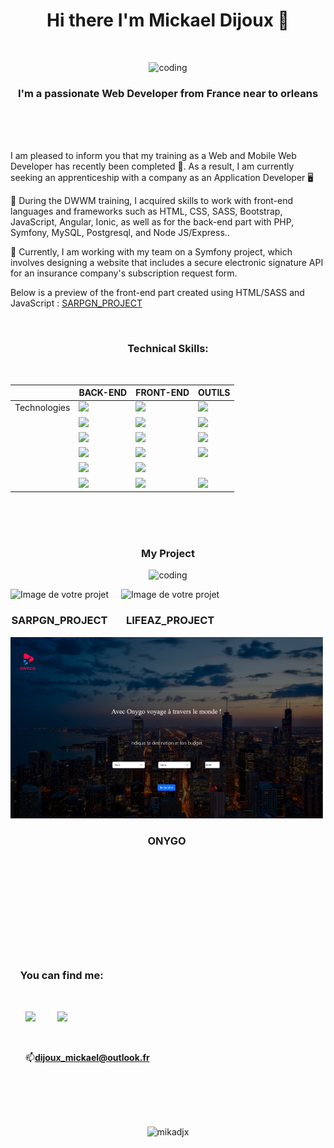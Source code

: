 
<h1 align="center">Hi there I'm Mickael Dijoux 👋</h1>
<br><p align="center"><img alt="coding" width="600" height="150" src="https://zupimages.net/up/22/47/hxxm.jpg" alt="" /></p>
<h3 align="center">I'm a passionate Web Developer from France near to orleans</h3><br><br><br>

 I am pleased to inform you that my training as a Web and Mobile Web Developer has recently been completed 🎉. As a result, I am currently seeking an apprenticeship with a company as an Application Developer 🖥️
 
🌱 During the DWWM training, I acquired skills to work with front-end languages and frameworks such as HTML, CSS, SASS, Bootstrap, JavaScript, Angular, Ionic, as well as for the back-end part with PHP, Symfony, MySQL, Postgresql, and Node JS/Express..

 🔭 Currently, I am working with my team on a Symfony project, which involves designing a website that includes a secure electronic signature API for an insurance company's subscription request form.
 
 Below is a preview of the front-end part created using HTML/SASS and JavaScript : <a href="https://github.com/Mikadjx/Sargn_Project">SARPGN_PROJECT</a>


<br><h3 align="center">Technical Skills:</h3><br>
<div align="center">
<table>
  <thead>
    <tr>
      <th></th>
      <th>BACK-END</th>
      <th>FRONT-END</th>
      <th>OUTILS</th>
    </tr>
  </thead>
  <tbody>
    <tr>
      <td>Technologies</td>
      <td> <img src="https://img.icons8.com/officexs/60/000000/php-logo.png"/> </td>
      <td> <img src="https://img.icons8.com/color/60/000000/html-5--v1.png"/> </td>
      <td> <img src="https://img.icons8.com/color/60/000000/git.png"/> </td>
    </tr>
    <tr>
     <td></td>
      <td> <img src="https://img.icons8.com/color/60/000000/symfony.png"/> </td>
      <td> <img src="https://img.icons8.com/color/60/000000/css3.png"/> </td>
      <td> <img src="https://img.icons8.com/color/60/000000/trello.png"/> </td>
    </tr>
    <tr>
      <td></td>
      <td> <img src="https://img.icons8.com/ios-filled/60/000000/mysql-logo.png"/> </td>
      <td> <img src="https://img.icons8.com/color/60/000000/bootstrap.png"/> </td>
      <td> <img src="https://img.icons8.com/fluent/60/000000/discord-new-logo.png"/> </td>
    </tr>
    <tr>
      <td></td>
      <td> <img src="https://img.icons8.com/color/60/000000/postgreesql.png"/> </td>
      <td> <img src="https://img.icons8.com/color/60/000000/javascript--v1.png"/> </td>
      <td> <img src="https://img.icons8.com/color/60/000000/visual-studio-code-2019.png"/> </td>
    </tr>
    <tr>
      <td></td>
      <td> <img src="https://img.icons8.com/color/60/000000/nodejs.png"/> </td>
      <td> <img src="https://img.icons8.com/color/60/000000/angularjs.png"/> </td>
      <td>  </td>
    </tr>
    <tr>
    <td></td>
      <td> <img src="https://img.icons8.com/color/60/000000/mongodb.png"/> </td>
      <td> <img src="https://img.icons8.com/color/60/000000/ionic.png"/> </td>
      <td> <img src="https://img.icons8.com/color/60/000000/figma--v1.png"/> </td>
    </tr>
  </tbody>
</table>
 </div>
 
<br><br><br><h3 align="center">My Project </h3>
<p align="center">
<img alt="coding" width="300" height="200" src="https://media.tenor.com/2uyENRmiUt0AAAAC/coding.gif">
 

<div style="display:flex;flex-wrap:wrap;margin-bottom:20px;">
    <div style="margin-right:20px;">
        <img style="width:500px;" src="" alt="Image de votre projet" style="margin-bottom:10px;">
        <h3 style="text-align:center;">SARPGN_PROJECT</h3>
        <p></p>
    </div>
    <div style="margin-right:20px;">
        <img style="width:500px;" src="https://via.placeholder.com/150" alt="Image de votre projet" style="margin-bottom:10px;">
        <h3 style="text-align:center;">LIFEAZ_PROJECT</h3>
        <p></p>
    </div>
    <div>
        <img style="width:500px;" src="https://github.com/Mikadjx/Mikadjx/blob/main/Projet_Onygo.png" alt="Image de votre projet" style="margin-bottom:10px;">
        <h3 style="text-align:center;">ONYGO</h3>
        <p></p>
    </div>
</div>


        
<br><br><br><br><br><br><br><br><h3 align="left">&nbsp; &nbsp;&nbsp;You can find me:</h3><ul><br><p align="left"><a href="https://www.linkedin.com/in/mickael-dijoux-a58797252"><img src="https://zupimages.net/up/22/14/s2g7.png" width="30px"/></a> &nbsp; &nbsp; &nbsp; &nbsp;
<a href="https://twitter.com/Mickael_djx"><img src="https://zupimages.net/up/22/47/y776.png" width="30px"/></a><p align="left">
<br> <p align="left">📫**dijoux_mickael@outlook.fr**</p>
 </ul>
<br> 
<br>
 
<p align="center">
<br><br><img src="https://komarev.com/ghpvc/?username=mikadjx&label=Profile%20views&color=0e75b6&style=flat" alt="mikadjx"/></p>




